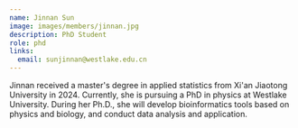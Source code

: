 ```yaml
---
name: Jinnan Sun
image: images/members/jinnan.jpg
description: PhD Student
role: phd
links:
  email: sunjinnan@westlake.edu.cn
---
```


Jinnan received a master's degree in applied statistics from Xi'an Jiaotong University in 2024. Currently, she is pursuing a PhD in physics at Westlake University. During her Ph.D., she will develop bioinformatics tools based on physics and biology, and conduct data analysis and application.
